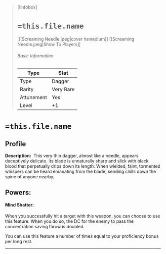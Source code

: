 > [!infobox]
> # `=this.file.name`
> ![[Screaming Needle.jpeg|cover hsmedium]]
> [[Screaming Needle.jpeg|Show To Players]]
> ###### Basic Information
> Type |  Stat |
> ---|---|
> Type | Dagger |
> Rarity | Very Rare |
> Attunement | Yes |
> Level | +1 |

# `=this.file.name`
## Profile

**Description:** 
This very thin dagger, almost like a needle, appears deceptively delicate. Its blade is unnaturally sharp and slick with black blood that perpetually drips down its length. When wielded, faint, tormented whispers can be heard emanating from the blade, sending chills down the spine of anyone nearby.

## Powers:
#### Mind Shatter:
When you successfully hit a target with this weapon, you can choose to use this feature. When you do so, the DC for the enemy to pass the concentration saving throw is doubled. 

You can use this feature a number of times equal to your proficiency bonus per long rest.

---